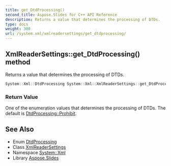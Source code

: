 ```yaml
---
title: get_DtdProcessing()
second_title: Aspose.Slides for C++ API Reference
description: Returns a value that determines the processing of DTDs.
type: docs
weight: 300
url: /system.xml/xmlreadersettings/get_dtdprocessing/
---
```

## XmlReaderSettings::get_DtdProcessing() method


Returns a value that determines the processing of DTDs.

```cpp
System::Xml::DtdProcessing System::Xml::XmlReaderSettings::get_DtdProcessing()
```


### Return Value

One of the enumeration values that determines the processing of DTDs. The default is [DtdProcessing::Prohibit](../../dtdprocessing/).

## See Also

* Enum [DtdProcessing](../../dtdprocessing/)
* Class [XmlReaderSettings](../)
* Namespace [System::Xml](../../)
* Library [Aspose.Slides](../../../)